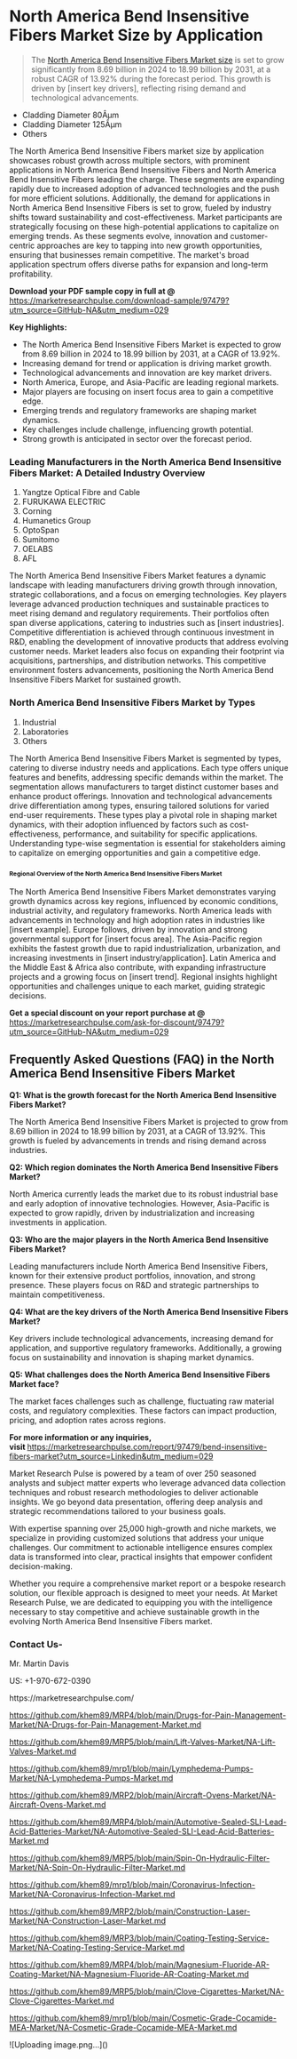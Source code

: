 <h1>North America Bend Insensitive Fibers Market&nbsp;Size by Application</h1><blockquote><p>The <a href="https://marketresearchpulse.com/download-sample/97479?utm_source=GitHub-NA&amp;utm_medium=029">North America Bend Insensitive Fibers Market size</a> is set to grow significantly from 8.69 billion in 2024 to 18.99 billion by 2031, at a robust CAGR of 13.92% during the forecast period. This growth is driven by [insert key drivers], reflecting rising demand and technological advancements.</p></blockquote><ul><li>Cladding Diameter 80Âµm<li> Cladding Diameter 125Âµm<li> Others</li></ul><p>The North America Bend Insensitive Fibers market size by application showcases robust growth across multiple sectors, with prominent applications in North America Bend Insensitive Fibers and North America Bend Insensitive Fibers leading the charge. These segments are expanding rapidly due to increased adoption of advanced technologies and the push for more efficient solutions. Additionally, the demand for applications in North America Bend Insensitive Fibers is set to grow, fueled by industry shifts toward sustainability and cost-effectiveness. Market participants are strategically focusing on these high-potential applications to capitalize on emerging trends. As these segments evolve, innovation and customer-centric approaches are key to tapping into new growth opportunities, ensuring that businesses remain competitive. The market's broad application spectrum offers diverse paths for expansion and long-term profitability.</p><p><strong>Download your PDF sample copy in full at @ </strong><a href="https://marketresearchpulse.com/download-sample/97479?utm_source=GitHub-NA&amp;utm_medium=029">https://marketresearchpulse.com/download-sample/97479?utm_source=GitHub-NA&amp;utm_medium=029</a></p><p><strong>Key Highlights: </strong></p><ul><li>The North America Bend Insensitive Fibers Market is expected to grow from 8.69 billion in 2024 to 18.99 billion by 2031, at a CAGR of 13.92%.</li><li>Increasing demand for trend or application is driving market growth.</li><li>Technological advancements and innovation are key market drivers.</li><li>North America, Europe, and Asia-Pacific are leading regional markets.</li><li>Major players are focusing on insert focus area to gain a competitive edge.</li><li>Emerging trends and regulatory frameworks are shaping market dynamics.</li><li>Key challenges include challenge, influencing growth potential.</li><li>Strong growth is anticipated in sector over the forecast period.</li></ul><h3>Leading Manufacturers in the North America Bend Insensitive Fibers Market: A Detailed Industry Overview</h3><ol><li>Yangtze Optical Fibre and Cable</li><li>FURUKAWA ELECTRIC</li><li>Corning</li><li>Humanetics Group</li><li>OptoSpan</li><li>Sumitomo</li><li>OELABS</li><li>AFL</li></ol><div class="flex max-w-full flex-col flex-grow"><div class="min-h-8 text-message flex w-full flex-col items-end gap-2 whitespace-normal break-words [.text-message+&amp;]:mt-5" dir="auto" data-message-author-role="assistant" data-message-id="fd8432e4-4910-450d-b182-61b7bfb0a01f" data-message-model-slug="gpt-4o"><div class="flex w-full flex-col gap-1 empty:hidden first:pt-[3px]"><div class="markdown prose w-full break-words dark:prose-invert light"><p>The North America Bend Insensitive Fibers Market features a dynamic landscape with leading manufacturers driving growth through innovation, strategic collaborations, and a focus on emerging technologies. Key players leverage advanced production techniques and sustainable practices to meet rising demand and regulatory requirements. Their portfolios often span diverse applications, catering to industries such as [insert industries]. Competitive differentiation is achieved through continuous investment in R&amp;D, enabling the development of innovative products that address evolving customer needs. Market leaders also focus on expanding their footprint via acquisitions, partnerships, and distribution networks. This competitive environment fosters advancements, positioning the North America Bend Insensitive Fibers Market for sustained growth.</p></div></div></div></div><h3>North America Bend Insensitive Fibers Market by Types</h3><ol><li>Industrial<li> Laboratories<li> Others</li></ol><div class="flex max-w-full flex-col flex-grow"><div class="min-h-8 text-message flex w-full flex-col items-end gap-2 whitespace-normal break-words [.text-message+&amp;]:mt-5" dir="auto" data-message-author-role="assistant" data-message-id="084470be-0bb7-4664-bddf-5156b4f41249" data-message-model-slug="gpt-4o-mini"><div class="flex w-full flex-col gap-1 empty:hidden first:pt-[3px]"><div class="markdown prose w-full break-words dark:prose-invert light"><p>The North America Bend Insensitive Fibers Market is segmented by types, catering to diverse industry needs and applications. Each type offers unique features and benefits, addressing specific demands within the market. The segmentation allows manufacturers to target distinct customer bases and enhance product offerings. Innovation and technological advancements drive differentiation among types, ensuring tailored solutions for varied end-user requirements. These types play a pivotal role in shaping market dynamics, with their adoption influenced by factors such as cost-effectiveness, performance, and suitability for specific applications. Understanding type-wise segmentation is essential for stakeholders aiming to capitalize on emerging opportunities and gain a competitive edge.</p></div></div></div></div><h3><span style="font-size: 11px;">Regional Overview of the North America Bend Insensitive Fibers Market</span></h3><div class="flex max-w-full flex-col flex-grow"><div class="min-h-8 text-message flex w-full flex-col items-end gap-2 whitespace-normal break-words [.text-message+&amp;]:mt-5" dir="auto" data-message-author-role="assistant" data-message-id="e9038762-ce64-4e30-91c9-9bd413514231" data-message-model-slug="gpt-4o-mini"><div class="flex w-full flex-col gap-1 empty:hidden first:pt-[3px]"><div class="markdown prose w-full break-words dark:prose-invert light"><p>The North America Bend Insensitive Fibers Market demonstrates varying growth dynamics across key regions, influenced by economic conditions, industrial activity, and regulatory frameworks. North America leads with advancements in technology and high adoption rates in industries like [insert example]. Europe follows, driven by innovation and strong governmental support for [insert focus area]. The Asia-Pacific region exhibits the fastest growth due to rapid industrialization, urbanization, and increasing investments in [insert industry/application]. Latin America and the Middle East &amp; Africa also contribute, with expanding infrastructure projects and a growing focus on [insert trend]. Regional insights highlight opportunities and challenges unique to each market, guiding strategic decisions.</p></div></div></div></div><p><strong>Get a special discount on your report purchase at @ </strong><a href="https://marketresearchpulse.com/ask-for-discount/97479?utm_source=GitHub-NA&amp;utm_medium=029">https://marketresearchpulse.com/ask-for-discount/97479?utm_source=GitHub-NA&amp;utm_medium=029</a></p><h2>Frequently Asked Questions (FAQ) in the North America Bend Insensitive Fibers Market</h2><p><strong>Q1: What is the growth forecast for the North America Bend Insensitive Fibers Market?</strong></p><p>The North America Bend Insensitive Fibers Market is projected to grow from 8.69 billion in 2024 to 18.99 billion by 2031, at a CAGR of 13.92%. This growth is fueled by advancements in trends and rising demand across industries.</p><p><strong>Q2: Which region dominates the North America Bend Insensitive Fibers Market?</strong></p><p>North America currently leads the market due to its robust industrial base and early adoption of innovative technologies. However, Asia-Pacific is expected to grow rapidly, driven by industrialization and increasing investments in application.</p><p><strong>Q3: Who are the major players in the North America Bend Insensitive Fibers Market?</strong></p><p>Leading manufacturers include North America Bend Insensitive Fibers, known for their extensive product portfolios, innovation, and strong presence. These players focus on R&amp;D and strategic partnerships to maintain competitiveness.</p><p><strong>Q4: What are the key drivers of the North America Bend Insensitive Fibers Market?</strong></p><p>Key drivers include technological advancements, increasing demand for application, and supportive regulatory frameworks. Additionally, a growing focus on sustainability and innovation is shaping market dynamics.</p><p><strong>Q5: What challenges does the North America Bend Insensitive Fibers Market face?</strong></p><p>The market faces challenges such as challenge, fluctuating raw material costs, and regulatory complexities. These factors can impact production, pricing, and adoption rates across regions.</p><p><strong>For more information or any inquiries, visit&nbsp;</strong><a href="https://marketresearchpulse.com/report/97479/bend-insensitive-fibers-market?utm_source=Linkedin&utm_medium=029">https://marketresearchpulse.com/report/97479/bend-insensitive-fibers-market?utm_source=Linkedin&utm_medium=029</a></p><p>Market Research Pulse is powered by a team of over 250 seasoned analysts and subject matter experts who leverage advanced data collection techniques and robust research methodologies to deliver actionable insights. We go beyond data presentation, offering deep analysis and strategic recommendations tailored to your business goals.</p><p>With expertise spanning over 25,000 high-growth and niche markets, we specialize in providing customized solutions that address your unique challenges. Our commitment to actionable intelligence ensures complex data is transformed into clear, practical insights that empower confident decision-making.</p><p>Whether you require a comprehensive market report or a bespoke research solution, our flexible approach is designed to meet your needs. At Market Research Pulse, we are dedicated to equipping you with the intelligence necessary to stay competitive and achieve sustainable growth in the evolving North America Bend Insensitive Fibers market.</p><h3><strong>Contact Us-</strong></h3><p>Mr. Martin Davis</p><p>US: +1-970-672-0390</p><p>https://marketresearchpulse.com/</p><p><a href="https://github.com/khem89/MRP4/blob/main/Drugs-for-Pain-Management-Market/NA-Drugs-for-Pain-Management-Market.md">https://github.com/khem89/MRP4/blob/main/Drugs-for-Pain-Management-Market/NA-Drugs-for-Pain-Management-Market.md</a></p><p><a href="https://github.com/khem89/MRP5/blob/main/Lift-Valves-Market/NA-Lift-Valves-Market.md">https://github.com/khem89/MRP5/blob/main/Lift-Valves-Market/NA-Lift-Valves-Market.md</a></p><p><a href="https://github.com/khem89/mrp1/blob/main/Lymphedema-Pumps-Market/NA-Lymphedema-Pumps-Market.md">https://github.com/khem89/mrp1/blob/main/Lymphedema-Pumps-Market/NA-Lymphedema-Pumps-Market.md</a></p><p><a href="https://github.com/khem89/MRP2/blob/main/Aircraft-Ovens-Market/NA-Aircraft-Ovens-Market.md">https://github.com/khem89/MRP2/blob/main/Aircraft-Ovens-Market/NA-Aircraft-Ovens-Market.md</a></p><p><a href="https://github.com/khem89/MRP4/blob/main/Automotive-Sealed-SLI-Lead-Acid-Batteries-Market/NA-Automotive-Sealed-SLI-Lead-Acid-Batteries-Market.md">https://github.com/khem89/MRP4/blob/main/Automotive-Sealed-SLI-Lead-Acid-Batteries-Market/NA-Automotive-Sealed-SLI-Lead-Acid-Batteries-Market.md</a></p><p><a href="https://github.com/khem89/MRP5/blob/main/Spin-On-Hydraulic-Filter-Market/NA-Spin-On-Hydraulic-Filter-Market.md">https://github.com/khem89/MRP5/blob/main/Spin-On-Hydraulic-Filter-Market/NA-Spin-On-Hydraulic-Filter-Market.md</a></p><p><a href="https://github.com/khem89/mrp1/blob/main/Coronavirus-Infection-Market/NA-Coronavirus-Infection-Market.md">https://github.com/khem89/mrp1/blob/main/Coronavirus-Infection-Market/NA-Coronavirus-Infection-Market.md</a></p><p><a href="https://github.com/khem89/MRP2/blob/main/Construction-Laser-Market/NA-Construction-Laser-Market.md">https://github.com/khem89/MRP2/blob/main/Construction-Laser-Market/NA-Construction-Laser-Market.md</a></p><p><a href="https://github.com/khem89/MRP3/blob/main/Coating-Testing-Service-Market/NA-Coating-Testing-Service-Market.md">https://github.com/khem89/MRP3/blob/main/Coating-Testing-Service-Market/NA-Coating-Testing-Service-Market.md</a></p><p><a href="https://github.com/khem89/MRP4/blob/main/Magnesium-Fluoride-AR-Coating-Market/NA-Magnesium-Fluoride-AR-Coating-Market.md">https://github.com/khem89/MRP4/blob/main/Magnesium-Fluoride-AR-Coating-Market/NA-Magnesium-Fluoride-AR-Coating-Market.md</a></p><p><a href="https://github.com/khem89/MRP5/blob/main/Clove-Cigarettes-Market/NA-Clove-Cigarettes-Market.md">https://github.com/khem89/MRP5/blob/main/Clove-Cigarettes-Market/NA-Clove-Cigarettes-Market.md</a></p><p><a href="https://github.com/khem89/mrp1/blob/main/Cosmetic-Grade-Cocamide-MEA-Market/NA-Cosmetic-Grade-Cocamide-MEA-Market.md">https://github.com/khem89/mrp1/blob/main/Cosmetic-Grade-Cocamide-MEA-Market/NA-Cosmetic-Grade-Cocamide-MEA-Market.md</a></p>
![Uploading image.png…]()
